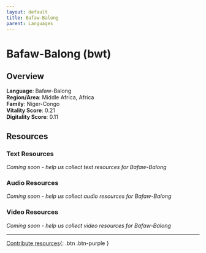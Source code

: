 ```yaml
---
layout: default
title: Bafaw-Balong
parent: Languages
---
```


# Bafaw-Balong (bwt)

## Overview

**Language**: Bafaw-Balong  
**Region/Area**: Middle Africa, Africa  
**Family**: Niger-Congo  
**Vitality Score**: 0.21  
**Digitality Score**: 0.11  

## Resources

### Text Resources
*Coming soon - help us collect text resources for Bafaw-Balong*

### Audio Resources
*Coming soon - help us collect audio resources for Bafaw-Balong*

### Video Resources
*Coming soon - help us collect video resources for Bafaw-Balong*

---

[Contribute resources](https://fairtrain.github.io/){: .btn .btn-purple }

